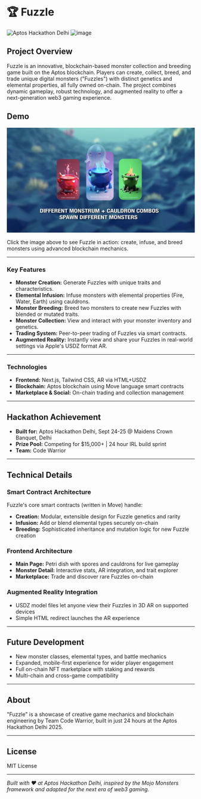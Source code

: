 # 🏆 Fuzzle

![Aptos Hackathon Delhi](<img width="560" height="560" alt="image" src="https://github.com/user-attachments/assets/13c96383-ce69-46ea-88c5-642e0206caac" />
)
<img width="560" height="560" alt="image" src="https://github.com/user-attachments/assets/c1f2ee7c-1fac-422f-9188-c700f7989514" />


## Project Overview

Fuzzle is an innovative, blockchain-based monster collection and breeding game built on the Aptos blockchain. Players can create, collect, breed, and trade unique digital monsters ("Fuzzles") with distinct genetics and elemental properties, all fully owned on-chain. The project combines dynamic gameplay, robust technology, and augmented reality to offer a next-generation web3 gaming experience.

## Demo

[![Watch the Video Demo](public/images/video-thumbnail.png)](https://youtu.be/hVXkSA5kPQk)

Click the image above to see Fuzzle in action: create, infuse, and breed monsters using advanced blockchain mechanics.

---

### Key Features

- **Monster Creation:** Generate Fuzzles with unique traits and characteristics.
- **Elemental Infusion:** Infuse monsters with elemental properties (Fire, Water, Earth) using cauldrons.
- **Monster Breeding:** Breed two monsters to create new Fuzzles with blended or mutated traits.
- **Monster Collection:** View and interact with your monster inventory and genetics.
- **Trading System:** Peer-to-peer trading of Fuzzles via smart contracts.
- **Augmented Reality:** Instantly view and share your Fuzzles in real-world settings via Apple's USDZ format AR.

---

### Technologies

- **Frontend:** Next.js, Tailwind CSS, AR via HTML+USDZ
- **Blockchain:** Aptos blockchain using Move language smart contracts
- **Marketplace & Social:** On-chain trading and collection management

---

## Hackathon Achievement

- **Built for:** Aptos Hackathon Delhi, Sept 24-25 @ Maidens Crown Banquet, Delhi
- **Prize Pool:** Competing for $15,000+ | 24 hour IRL build sprint
- **Team:** Code Warrior

---

## Technical Details

### Smart Contract Architecture

Fuzzle's core smart contracts (written in Move) handle:
- **Creation:** Modular, extensible design for Fuzzle genetics and rarity
- **Infusion:** Add or blend elemental types securely on-chain
- **Breeding:** Sophisticated inheritance and mutation logic for new Fuzzle creation

### Frontend Architecture

- **Main Page:** Petri dish with spores and cauldrons for live gameplay
- **Monster Detail:** Interactive stats, AR integration, and trait explorer
- **Marketplace:** Trade and discover rare Fuzzles on-chain

### Augmented Reality Integration

- USDZ model files let anyone view their Fuzzles in 3D AR on supported devices
- Simple HTML redirect launches the AR experience

---

## Future Development

- New monster classes, elemental types, and battle mechanics
- Expanded, mobile-first experience for wider player engagement
- Full on-chain NFT marketplace with staking and rewards
- Multi-chain and cross-game compatibility

---

## About

"Fuzzle" is a showcase of creative game mechanics and blockchain engineering by Team Code Warrior, built in just 24 hours at the Aptos Hackathon Delhi 2025.

---

## License

MIT License

---

*Built with ❤️ at Aptos Hackathon Delhi, inspired by the Mojo Monsters framework and adapted for the next era of web3 gaming.*
